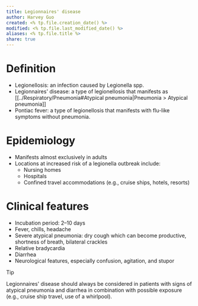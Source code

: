 ```yaml
---
title: Legionnaires' disease
author: Harvey Guo
created: <% tp.file.creation_date() %>
modified: <% tp.file.last_modified_date() %>
aliases: <% tp.file.title %>
share: true
---
```


# Definition
- Legionellosis: an infection caused by Legionella spp.
- Legionnaires' disease: a type of legionellosis that manifests as [[../Respiratory/Pneumonia#Atypical pneumonia|Pneumonia > Atypical pneumonia]]
- Pontiac fever: a type of legionellosis that manifests with flu-like symptoms without pneumonia.
# Epidemiology
- Manifests almost exclusively in adults
- Locations at increased risk of a legionella outbreak include:
	- Nursing homes
	- Hospitals
	- Confined travel accommodations (e.g., cruise ships, hotels, resorts)
# Clinical features
- Incubation period: 2–10 days
- Fever, chills, headache
- Severe atypical pneumonia: dry cough which can become productive, shortness of breath, bilateral crackles
- Relative bradycardia
- Diarrhea
- Neurological features, especially confusion, agitation, and stupor

> [!tip] 
> Legionnaires' disease should always be considered in patients with signs of atypical pneumonia and diarrhea in combination with possible exposure (e.g., cruise ship travel, use of a whirlpool).
